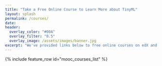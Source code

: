 ```yaml
---
title: "Take a Free Online Course to Learn More about TinyML"
layout: splash
permalink: /courses/
date: 
header:
  overlay_color: "#00A"
  overlay_filter: "0.5"
  overlay_image: /assets/images/banner.jpg
excerpt: "We've provided links below to free online courses on edX and Coursera to help you get started learning about TinyML!"
---
```


{% include feature_row id="mooc_courses_list" %}
